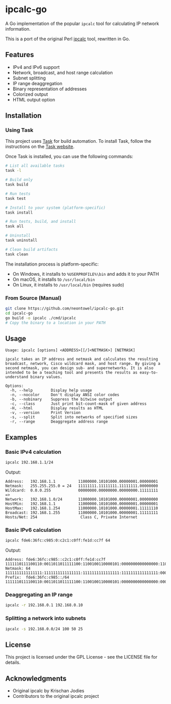 # ipcalc-go

A Go implementation of the popular `ipcalc` tool for calculating IP network information.

This is a port of the original Perl [ipcalc](https://github.com/kjokjo/ipcalc) tool, rewritten in Go.

## Features

- IPv4 and IPv6 support
- Network, broadcast, and host range calculation
- Subnet splitting
- IP range deaggregation
- Binary representation of addresses
- Colorized output
- HTML output option

## Installation

### Using Task

This project uses [Task](https://taskfile.dev) for build automation. To install Task, follow the instructions on the [Task website](https://taskfile.dev/#/installation).

Once Task is installed, you can use the following commands:

```bash
# List all available tasks
task -l

# Build only
task build

# Run tests
task test

# Install to your system (platform-specific)
task install

# Run tests, build, and install
task all

# Uninstall
task uninstall

# Clean build artifacts
task clean
```

The installation process is platform-specific:
- On Windows, it installs to `%USERPROFILE%\bin` and adds it to your PATH
- On macOS, it installs to `/usr/local/bin`
- On Linux, it installs to `/usr/local/bin` (requires sudo)

### From Source (Manual)

```bash
git clone https://github.com/neontowel/ipcalc-go.git
cd ipcalc-go
go build -o ipcalc ./cmd/ipcalc
# Copy the binary to a location in your PATH
```

## Usage

```
Usage: ipcalc [options] <ADDRESS>[[/]<NETMASK>] [NETMASK]

ipcalc takes an IP address and netmask and calculates the resulting
broadcast, network, Cisco wildcard mask, and host range. By giving a
second netmask, you can design sub- and supernetworks. It is also
intended to be a teaching tool and presents the results as easy-to-
understand binary values.

Options:
  -h, --help        Display help usage
  -n, --nocolor     Don't display ANSI color codes
  -b, --nobinary    Suppress the bitwise output
  -c, --class       Just print bit-count-mask of given address
  -H, --html        Display results as HTML
  -v, --version     Print Version
  -s, --split       Split into networks of specified sizes
  -r, --range       Deaggregate address range
```

## Examples

### Basic IPv4 calculation

```bash
ipcalc 192.168.1.1/24
```

Output:
```
Address:   192.168.1.1          11000000.10101000.00000001.00000001
Netmask:   255.255.255.0 = 24   11111111.11111111.11111111.00000000
Wildcard:  0.0.0.255            00000000.00000000.00000000.11111111
=>
Network:   192.168.1.0/24       11000000.10101000.00000001.00000000
HostMin:   192.168.1.1          11000000.10101000.00000001.00000001
HostMax:   192.168.1.254        11000000.10101000.00000001.11111110
Broadcast: 192.168.1.255        11000000.10101000.00000001.11111111
Hosts/Net: 254                   Class C, Private Internet
```

### Basic IPv6 calculation

```bash
ipcalc fde6:36fc:c985:0:c2c1:c0ff:fe1d:cc7f 64
```

Output:
```
Address: fde6:36fc:c985::c2c1:c0ff:fe1d:cc7f     1111110111100110:0011011011111100:1100100110000101:0000000000000000:1100001011000001:1100000011111111:1111111000011101:1100110001111111
Netmask: 64                                      1111111111111111:1111111111111111:1111111111111111:1111111111111111:0000000000000000:0000000000000000:0000000000000000:0000000000000000
Prefix:  fde6:36fc:c985::/64                     1111110111100110:0011011011111100:1100100110000101:0000000000000000:0000000000000000:0000000000000000:0000000000000000:0000000000000000
```

### Deaggregating an IP range

```bash
ipcalc -r 192.168.0.1 192.168.0.10
```

### Splitting a network into subnets

```bash
ipcalc -s 192.168.0.0/24 100 50 25
```

## License

This project is licensed under the GPL License - see the LICENSE file for details.

## Acknowledgments

* Original ipcalc by Krischan Jodies
* Contributors to the original ipcalc project 
